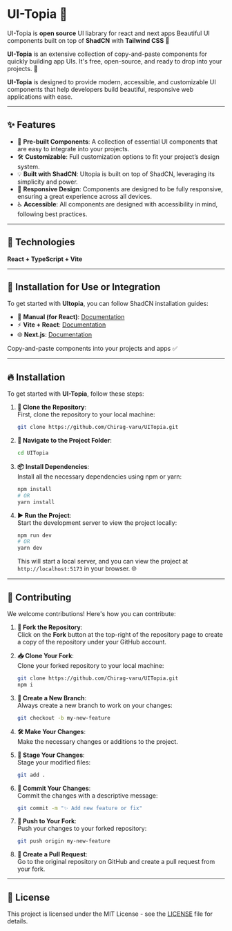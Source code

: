 # UI-Topia 🌟  

UI-Topia is **open source** UI liabrary for react and next apps
Beautiful UI components built on top of **ShadCN** with **Tailwind CSS** 🎨  

**UI-Topia** is an extensive collection of copy-and-paste components for quickly building app UIs. It's free, open-source, and ready to drop into your projects. 🚀  

**UI-Topia** is designed to provide modern, accessible, and customizable UI components that help developers build beautiful, responsive web applications with ease.

---

## ✨ Features  

- 🌟 **Pre-built Components**: A collection of essential UI components that are easy to integrate into your projects.  
- 🛠️ **Customizable**: Full customization options to fit your project’s design system.  
- 💡 **Built with ShadCN**: UItopia is built on top of ShadCN, leveraging its simplicity and power.  
- 📱 **Responsive Design**: Components are designed to be fully responsive, ensuring a great experience across all devices.  
- ♿ **Accessible**: All components are designed with accessibility in mind, following best practices.  

---

## 🔧 Technologies  

**React + TypeScript + Vite**  

---

## 🚀 Installation for Use or Integration  

To get started with **UItopia**, you can follow ShadCN installation guides:  

- 📘 **Manual (for React)**: [Documentation](https://ui.shadcn.com/docs/installation/manual)  
- ⚡ **Vite + React**: [Documentation](https://ui.shadcn.com/docs/installation/vite)  
- 🌐 **Next.js**: [Documentation](https://ui.shadcn.com/docs/installation/next)  

Copy-and-paste components into your projects and apps ✅  

---

## 🔥 Installation  

To get started with **UI-Topia**, follow these steps:  

1. **📂 Clone the Repository**:  
   First, clone the repository to your local machine:  
   ```bash  
   git clone https://github.com/Chirag-varu/UITopia.git  
   ```  

2. **📁 Navigate to the Project Folder**:  
   ```bash  
   cd UITopia  
   ```  

3. **📦 Install Dependencies**:  
   Install all the necessary dependencies using npm or yarn:  
   ```bash  
   npm install  
   # OR  
   yarn install  
   ```  

4. **▶️ Run the Project**:  
   Start the development server to view the project locally:  
   ```bash  
   npm run dev  
   # OR  
   yarn dev  
   ```  
   This will start a local server, and you can view the project at `http://localhost:5173` in your browser. 🌐  

---

## 🤝 Contributing  

We welcome contributions! Here's how you can contribute:  

1. **🍴 Fork the Repository**:  
   Click on the **Fork** button at the top-right of the repository page to create a copy of the repository under your GitHub account.  

2. **📥 Clone Your Fork**:  
   Clone your forked repository to your local machine:  
   ```bash  
   git clone https://github.com/Chirag-varu/UITopia.git  
   npm i  
   ```  

3. **🌿 Create a New Branch**:  
   Always create a new branch to work on your changes:  
   ```bash  
   git checkout -b my-new-feature  
   ```  

4. **🛠️ Make Your Changes**:  
   Make the necessary changes or additions to the project.  

5. **📌 Stage Your Changes**:  
   Stage your modified files:  
   ```bash  
   git add .  
   ```  

6. **📝 Commit Your Changes**:  
   Commit the changes with a descriptive message:  
   ```bash  
   git commit -m "✨ Add new feature or fix"  
   ```  

7. **🚀 Push to Your Fork**:  
   Push your changes to your forked repository:  
   ```bash  
   git push origin my-new-feature  
   ```  

8. **🔗 Create a Pull Request**:  
   Go to the original repository on GitHub and create a pull request from your fork.  

---

## 📜 License  

This project is licensed under the MIT License - see the [LICENSE](LICENSE) file for details.  
